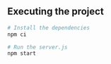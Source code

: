 ## Executing the project
```bash
# Install the dependencies
npm ci

# Run the server.js
npm start
```
